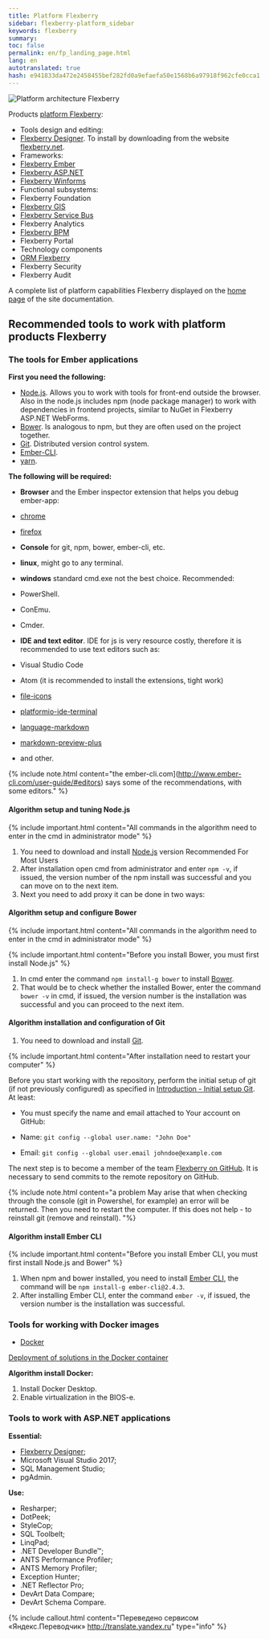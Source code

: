 ```yaml
---
title: Platform Flexberry
sidebar: flexberry-platform_sidebar
keywords: flexberry
summary:
toc: false
permalink: en/fp_landing_page.html
lang: en
autotranslated: true
hash: e941833da472e2458455bef282fd0a9efaefa50e1568b6a97918f962cfe0cca1
---
```


![Platform architecture Flexberry](/images/pages/products/flexberry-platform/architecture/flexberry-platform-app-architecture.png)

Products [platform Flexberry](http://flexberry.net):

* Tools design and editing:
 * [Flexberry Designer](fd_flexberry-designer.html). To install by downloading from the website [flexberry.net](https://designer.flexberry.net/#/download-win-app).
* Frameworks:
 * [Flexberry Ember](ef3_landing_page.html)
 * [Flexberry ASP.NET](fa_landing_page.html)
 * [Flexberry Winforms](fw_landing_page.html)
* Functional subsystems:
 * Flexberry Foundation
 * [Flexberry GIS](fg_landing_page.html)
 * [Flexberry Service Bus](fsb_landing_page.html)
 * Flexberry Analytics
 * [Flexberry BPM](fbpm_landing_page.html)
 * Flexberry Portal
* Technology components
 * [ORM Flexberry](fo_landing_page.html)
 * Flexberry Security
 * Flexberry Audit

A complete list of platform capabilities Flexberry displayed on the [home page](index.html) of the site documentation.

## Recommended tools to work with platform products Flexberry

### The tools for Ember applications

__First you need the following:__

* [Node.js](http://nodejs.org). Allows you to work with tools for front-end outside the browser. Also in the node.js includes npm (node package manager) to work with dependencies in frontend projects, similar to NuGet in Flexberry ASP.NET WebForms.
* [Bower](http://bower.io). Is analogous to npm, but they are often used on the project together.
* [Git](http://git-scm.com). Distributed version control system.
* [Ember-CLI](http://www.ember-cli.com).
* [yarn](https://yarnpkg.com/lang/en/docs/install/#windows-stable).

__The following will be required:__

* **Browser** and the Ember inspector extension that helps you debug ember-app:

 * [chrome](https://chrome.google.com/webstore/detail/ember-inspector/bmdblncegkenkacieihfhpjfppoconhi)
 * [firefox](https://addons.mozilla.org/en-US/firefox/addon/ember-inspector)
* **Console** for git, npm, bower, ember-cli, etc.
 * **linux**, might go to any terminal.
 * **windows** standard cmd.exe not the best choice.
 Recommended:

 * PowerShell.
 * ConEmu.
 * Cmder.
* **IDE and text editor**. IDE for js is very resource costly, therefore it is recommended to use text editors such as:
 * Visual Studio Code
 * Atom (it is recommended to install the extensions, tight work)

 * [file-icons](https://atom.io/packages/file-icons)
 * [platformio-ide-terminal](https://atom.io/packages/platformio-ide-terminal)
 * [language-markdown](https://atom.io/packages/language-markdown)
 * [markdown-preview-plus](https://atom.io/packages/markdown-preview-plus)
 * and other.

{% include note.html content="the ember-cli.com](http://www.ember-cli.com/user-guide/#editors) says some of the recommendations, with some editors." %}

#### Algorithm setup and tuning Node.js

{% include important.html content="All commands in the algorithm need to enter in the cmd in administrator mode" %}

1. You need to download and install [Node.js](https://nodejs.org/en/) version Recommended For Most Users
2. After installation open cmd from administrator and enter `npm -v`, if issued, the version number of the npm install was successful and you can move on to the next item.
3. Next you need to add proxy it can be done in two ways:

#### Algorithm setup and configure Bower

{% include important.html content="All commands in the algorithm need to enter in the cmd in administrator mode" %}

{% include important.html content="Before you install Bower, you must first install Node.js" %}

1. In cmd enter the command `npm install-g bower` to install [Bower](https://bower.io/).
2. That would be to check whether the installed Bower, enter the command `bower -v` in cmd, if issued, the version number is the installation was successful and you can proceed to the next item.

#### Algorithm installation and configuration of Git

1. You need to download and install [Git](https://git-scm.com/).

{% include important.html content="After installation need to restart your computer" %}

Before you start working with the repository, perform the initial setup of git (if not previously configured) as specified in [Introduction - Initial setup Git](https://git-scm.com/book/ru/v1/Введение-Первоначальная-настройка-Git).
At least:

* You must specify the name and email attached to Your account on GitHub:

 * Name: `git config --global user.name: "John Doe"`
 * Email: `git config --global user.email johndoe@example.com`

The next step is to become a member of the team [Flexberry on GitHub](https://github.com/Flexberry).
It is necessary to send commits to the remote repository on GitHub.

{% include note.html content="a problem May arise that when checking through the console (git in Powershel, for example) an error will be returned. Then you need to restart the computer. If this does not help - to reinstall git (remove and reinstall). "%}

#### Algorithm install Ember CLI

{% include important.html content="Before you install Ember CLI, you must first install Node.js and Bower" %}

1. When npm and bower installed, you need to install [Ember CLI](https://ember-cli.com/), the command will be `npm install-g ember-cli@2.4.3`.
2. After installing Ember CLI, enter the command `ember -v`, if issued, the version number is the installation was successful.

### Tools for working with Docker images

* [Docker](https://www.docker.com/get-started)

[Deployment of solutions in the Docker container](gbt_deployment_docker.html)

__Algorithm install Docker:__

1. Install Docker Desktop.
2. Enable virtualization in the BIOS-e.

### Tools to work with ASP.NET applications

__Essential:__

* [Flexberry Designer](https://flexberry.net/ru/);
* Microsoft Visual Studio 2017;
* SQL Management Studio;
* pgAdmin.

__Use:__

* Resharper;
* DotPeek;
* StyleCop;
* SQL Toolbelt;
* LinqPad;
* .NET Developer Bundle™;
 * ANTS Performance Profiler;
 * ANTS Memory Profiler;
 * Exception Hunter;
 * .NET Reflector Pro;
* DevArt Data Compare;
* DevArt Schema Compare.



{% include callout.html content="Переведено сервисом «Яндекс.Переводчик» <http://translate.yandex.ru>" type="info" %}